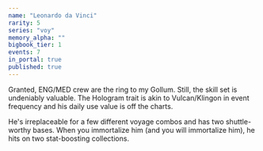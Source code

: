 ```yaml
---
name: "Leonardo da Vinci"
rarity: 5
series: "voy"
memory_alpha: ""
bigbook_tier: 1
events: 7
in_portal: true
published: true
---
```


Granted, ENG/MED crew are the ring to my Gollum. Still, the skill set is undeniably valuable. The Hologram trait is akin to Vulcan/Klingon in event frequency and his daily use value is off the charts.

He's irreplaceable for a few different voyage combos and has two shuttle-worthy bases. When you immortalize him (and you will immortalize him), he hits on two stat-boosting collections.